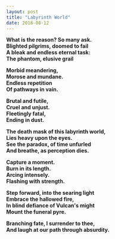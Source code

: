 ```yaml
---
layout: post
title: "Labyrinth World"
date: 2018-08-12
---
```

__What is the reason? So many ask.__  
__Blighted pilgrims, doomed to fail__  
__A bleak and endless eternal task:__  
__The phantom, elusive grail__  

__Morbid meandering,__  
__Morose and mundane.__  
__Endless repetition__  
__Of pathways in vain.__  

__Brutal and futile,__  
__Cruel and unjust.__  
__Fleetingly fatal,__  
__Ending in dust.__  

__The death mask of this labyrinth world,__  
__Lies heavy upon the eyes.__  
__See the paradox, of time unfurled__  
__And breathe, as perception dies.__  

__Capture a moment.__  
__Burn in its length.__  
__Arcing intensely.__  
__Flashing with strength.__  

__Step forward, into the searing light__  
__Embrace the hallowed fire,__  
__In blind defiance of Vulcan's might__  
__Mount the funeral pyre.__  

__Branching fate, I surrender to thee,__  
__And laugh at our path through absurdity.__  

